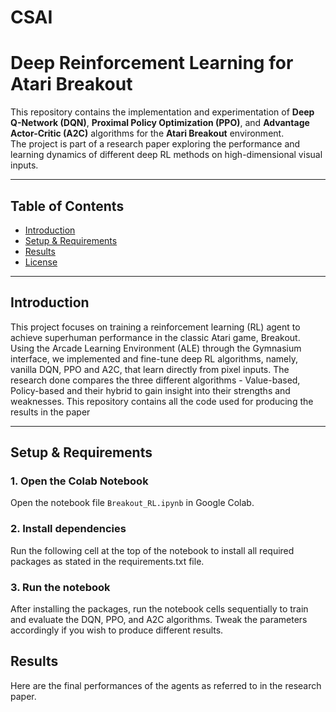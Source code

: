 # CSAI

# Deep Reinforcement Learning for Atari Breakout

This repository contains the implementation and experimentation of **Deep Q-Network (DQN)**, **Proximal Policy Optimization (PPO)**, and **Advantage Actor-Critic (A2C)** algorithms for the **Atari Breakout** environment.  
The project is part of a research paper exploring the performance and learning dynamics of different deep RL methods on high-dimensional visual inputs.

---

## Table of Contents

- [Introduction](#introduction)
- [Setup & Requirements](#setup--requirements)
- [Results](#results)
- [License](#license)

---

## Introduction

This project focuses on training a reinforcement learning (RL) agent to achieve superhuman performance in the classic Atari game, Breakout. Using the Arcade Learning Environment (ALE) through the Gymnasium interface, we implemented and fine-tune deep RL algorithms, namely, vanilla DQN, PPO and A2C, that learn directly from pixel inputs. The research done compares the three different algorithms - Value-based, Policy-based and their hybrid to gain insight into their strengths and weaknesses. This repository contains all the code used for producing the results in the paper

---

## Setup & Requirements

### 1. Open the Colab Notebook
Open the notebook file `Breakout_RL.ipynb` in Google Colab.

### 2. Install dependencies
Run the following cell at the top of the notebook to install all required packages as stated in the requirements.txt file.

### 3. Run the notebook
After installing the packages, run the notebook cells sequentially to train and evaluate the DQN, PPO, and A2C algorithms. Tweak the parameters accordingly if you wish to produce different results.

## Results

Here are the final performances of the agents as referred to in the research paper. 
